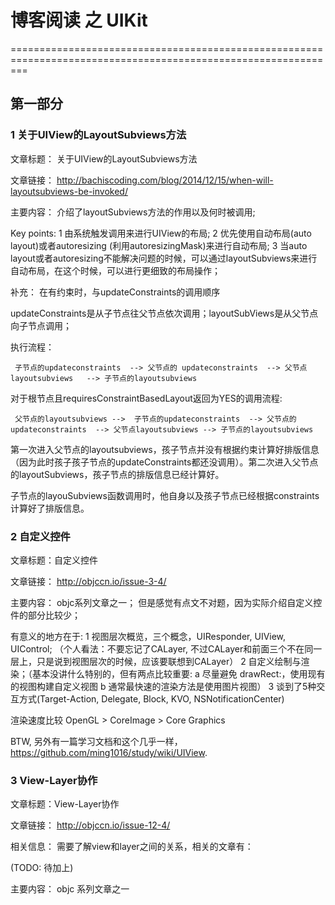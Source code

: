 # 博客阅读 之 UIKit

===============================================================================================================

## 第一部分

### 1 关于UIView的LayoutSubviews方法

文章标题：
关于UIView的LayoutSubviews方法

文章链接：
http://bachiscoding.com/blog/2014/12/15/when-will-layoutsubviews-be-invoked/

主要内容：
介绍了layoutSubviews方法的作用以及何时被调用;

Key points:
1 由系统触发调用来进行UIView的布局; 
2 优先使用自动布局(auto layout)或者autoresizing (利用autoresizingMask)来进行自动布局;
3 当auto layout或者autoresizing不能解决问题的时候，可以通过layoutSubviews来进行自动布局，在这个时候，可以进行更细致的布局操作；

补充：
在有约束时，与updateConstraints的调用顺序

 updateConstraints是从子节点往父节点依次调用；layoutSubViews是从父节点向子节点调用；
 
 执行流程：
 
	 子节点的updateconstraints  --> 父节点的 updateconstraints  --> 父节点layoutsubviews 	--> 子节点的layoutsubviews

 对于根节点且requiresConstraintBasedLayout返回为YES的调用流程:

	 父节点的layoutsubviews -->  子节点的updateconstraints  --> 父节点的 updateconstraints  --> 父节点layoutsubviews --> 子节点的layoutsubviews
	 
第一次进入父节点的layoutsubviews，孩子节点并没有根据约束计算好排版信息（因为此时孩子孩子节点的updateConstraints都还没调用）。第二次进入父节点的layoutSubviews，孩子节点的排版信息已经计算好。

子节点的layouSubviews函数调用时，他自身以及孩子节点已经根据constraints计算好了排版信息。

### 2 自定义控件

文章标题：自定义控件

文章链接：
http://objccn.io/issue-3-4/

主要内容：
objc系列文章之一；
但是感觉有点文不对题，因为实际介绍自定义控件的部分比较少；

有意义的地方在于:
1 视图层次概览，三个概念，UIResponder, UIView, UIControl; （个人看法：不要忘记了CALayer, 不过CALayer和前面三个不在同一层上，只是说到视图层次的时候，应该要联想到CALayer）
2 自定义绘制与渲染；（基本没讲什么特别的，但有两点比较重要: a 尽量避免 drawRect:，使用现有的视图构建自定义视图 b 通常最快速的渲染方法是使用图片视图）
3 谈到了5种交互方式(Target-Action, Delegate, Block, KVO, NSNotificationCenter)

渲染速度比较
OpenGL > CoreImage > Core Graphics

BTW, 另外有一篇学习文档和这个几乎一样， https://github.com/ming1016/study/wiki/UIView.

### 3 View-Layer协作

文章标题：View-Layer协作

文章链接：
http://objccn.io/issue-12-4/

相关信息：
需要了解view和layer之间的关系，相关的文章有：

(TODO: 待加上)

主要内容：
objc 系列文章之一


